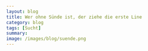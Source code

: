 ```yaml
---
layout: blog
title: Wer ohne Sünde ist, der ziehe die erste Line
category: blog
tags: [Sucht]  
summary: 
image: /images/blog/suende.png
---
```

